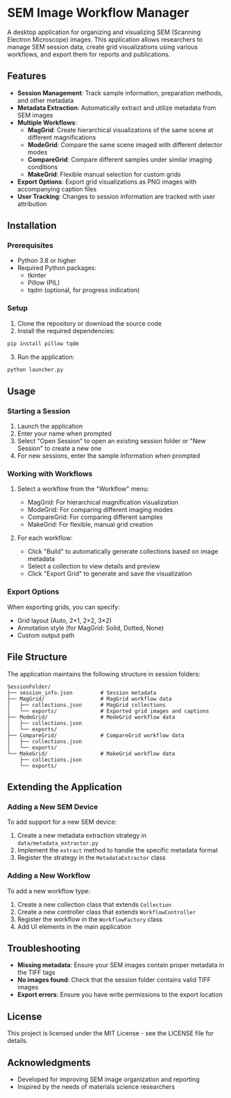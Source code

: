 # SEM Image Workflow Manager

A desktop application for organizing and visualizing SEM (Scanning Electron Microscope) images. This application allows researchers to manage SEM session data, create grid visualizations using various workflows, and export them for reports and publications.

## Features

- **Session Management**: Track sample information, preparation methods, and other metadata
- **Metadata Extraction**: Automatically extract and utilize metadata from SEM images
- **Multiple Workflows**:
  - **MagGrid**: Create hierarchical visualizations of the same scene at different magnifications
  - **ModeGrid**: Compare the same scene imaged with different detector modes
  - **CompareGrid**: Compare different samples under similar imaging conditions
  - **MakeGrid**: Flexible manual selection for custom grids
- **Export Options**: Export grid visualizations as PNG images with accompanying caption files
- **User Tracking**: Changes to session information are tracked with user attribution

## Installation

### Prerequisites

- Python 3.8 or higher
- Required Python packages:
  - tkinter
  - Pillow (PIL)
  - tqdm (optional, for progress indication)

### Setup

1. Clone the repository or download the source code
2. Install the required dependencies:

```bash
pip install pillow tqdm
```

3. Run the application:

```bash
python launcher.py
```

## Usage

### Starting a Session

1. Launch the application
2. Enter your name when prompted
3. Select "Open Session" to open an existing session folder or "New Session" to create a new one
4. For new sessions, enter the sample information when prompted

### Working with Workflows

1. Select a workflow from the "Workflow" menu:
   - MagGrid: For hierarchical magnification visualization
   - ModeGrid: For comparing different imaging modes
   - CompareGrid: For comparing different samples
   - MakeGrid: For flexible, manual grid creation

2. For each workflow:
   - Click "Build" to automatically generate collections based on image metadata
   - Select a collection to view details and preview
   - Click "Export Grid" to generate and save the visualization

### Export Options

When exporting grids, you can specify:

- Grid layout (Auto, 2×1, 2×2, 3×2)
- Annotation style (for MagGrid: Solid, Dotted, None)
- Custom output path

## File Structure

The application maintains the following structure in session folders:

```
SessionFolder/
├── session_info.json         # Session metadata
├── MagGrid/                  # MagGrid workflow data
│   ├── collections.json      # MagGrid collections
│   └── exports/              # Exported grid images and captions
├── ModeGrid/                 # ModeGrid workflow data
│   ├── collections.json
│   └── exports/
├── CompareGrid/              # CompareGrid workflow data
│   ├── collections.json
│   └── exports/
└── MakeGrid/                 # MakeGrid workflow data
    ├── collections.json
    └── exports/
```

## Extending the Application

### Adding a New SEM Device

To add support for a new SEM device:

1. Create a new metadata extraction strategy in `data/metadata_extractor.py`
2. Implement the `extract` method to handle the specific metadata format
3. Register the strategy in the `MetadataExtractor` class

### Adding a New Workflow

To add a new workflow type:

1. Create a new collection class that extends `Collection`
2. Create a new controller class that extends `WorkflowController`
3. Register the workflow in the `WorkflowFactory` class
4. Add UI elements in the main application

## Troubleshooting

- **Missing metadata**: Ensure your SEM images contain proper metadata in the TIFF tags
- **No images found**: Check that the session folder contains valid TIFF images
- **Export errors**: Ensure you have write permissions to the export location

## License

This project is licensed under the MIT License - see the LICENSE file for details.

## Acknowledgments

- Developed for improving SEM image organization and reporting
- Inspired by the needs of materials science researchers
